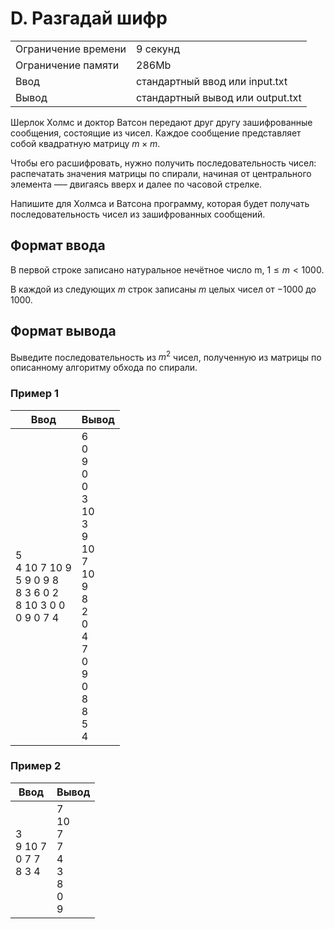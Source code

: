 # D. Разгадай шифр

<table><tbody><tr class="time-limit"><td class="property-title">Ограничение времени</td><td>9&nbsp;секунд</td></tr><tr class="memory-limit"><td class="property-title">Ограничение памяти</td><td>286Mb</td></tr><tr class="input-file"><td class="property-title">Ввод</td><td colspan="1">стандартный ввод или input.txt</td></tr><tr class="output-file"><td class="property-title">Вывод</td><td colspan="1">стандартный вывод или output.txt</td></tr></tbody></table>

Шерлок Холмс и доктор Ватсон передают друг другу зашифрованные сообщения, состоящие из чисел. Каждое сообщение представляет собой квадратную матрицу $m×m$.

Чтобы его расшифровать, нужно получить последовательность чисел: распечатать значения матрицы по спирали, начиная от центрального элемента —– двигаясь вверх и далее по часовой стрелке.

Напишите для Холмса и Ватсона программу, которая будет получать последовательность чисел из зашифрованных сообщений.

## Формат ввода

В первой строке записано натуральное нечётное число m, $1≤m<1000$.

В каждой из следующих $m$ строк записаны $m$ целых чисел от $−1000$ до $1000$.

## Формат вывода

Выведите последовательность из $m^2$ чисел, полученную из матрицы по описанному алгоритму обхода по спирали.

### Пример 1

| Ввод | Вывод |
| --- | --- |
|  5<br>4 10 7 10 9<br>5 9 0 9 8<br>8 3 6 0 2<br>8 10 3 0 0<br>0 9 0 7 4 | 6<br>0<br>9<br>0<br>0<br>3<br>10<br>3<br>9<br>10<br>7<br>10<br>9<br>8<br>2<br>0<br>4<br>7<br>0<br>9<br>0<br>8<br>8<br>5<br>4|

### Пример 2

| Ввод| Вывод |
| --- | --- |
| <br>3<br>9 10 7<br>0 7 7<br>8 3 4<br><br><br> | 7<br>10<br>7<br>7<br>4<br>3<br>8<br>0<br>9 |
